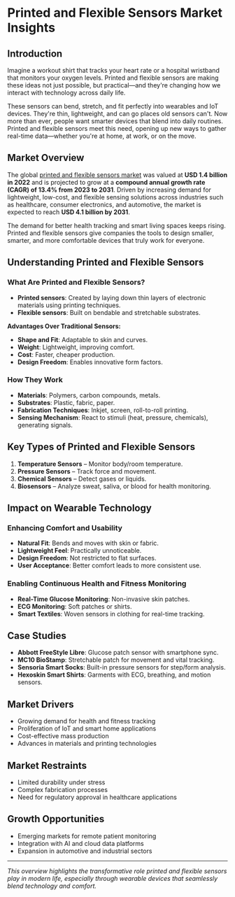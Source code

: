 
# Printed and Flexible Sensors Market Insights

## Introduction

Imagine a workout shirt that tracks your heart rate or a hospital wristband that monitors your oxygen levels. Printed and flexible sensors are making these ideas not just possible, but practical—and they're changing how we interact with technology across daily life.

These sensors can bend, stretch, and fit perfectly into wearables and IoT devices. They're thin, lightweight, and can go places old sensors can't. Now more than ever, people want smarter devices that blend into daily routines. Printed and flexible sensors meet this need, opening up new ways to gather real-time data—whether you're at home, at work, or on the move.

## Market Overview

The global [printed and flexible sensors market](https://www.transparencymarketresearch.com/printed-and-flexible-sensors-market.html) was valued at **USD 1.4 billion in 2022** and is projected to grow at a **compound annual growth rate (CAGR) of 13.4% from 2023 to 2031**. Driven by increasing demand for lightweight, low-cost, and flexible sensing solutions across industries such as healthcare, consumer electronics, and automotive, the market is expected to reach **USD 4.1 billion by 2031**.

The demand for better health tracking and smart living spaces keeps rising. Printed and flexible sensors give companies the tools to design smaller, smarter, and more comfortable devices that truly work for everyone.

## Understanding Printed and Flexible Sensors

### What Are Printed and Flexible Sensors?

- **Printed sensors**: Created by laying down thin layers of electronic materials using printing techniques.
- **Flexible sensors**: Built on bendable and stretchable substrates.

**Advantages Over Traditional Sensors:**
- **Shape and Fit**: Adaptable to skin and curves.
- **Weight**: Lightweight, improving comfort.
- **Cost**: Faster, cheaper production.
- **Design Freedom**: Enables innovative form factors.

### How They Work

- **Materials**: Polymers, carbon compounds, metals.
- **Substrates**: Plastic, fabric, paper.
- **Fabrication Techniques**: Inkjet, screen, roll-to-roll printing.
- **Sensing Mechanism**: React to stimuli (heat, pressure, chemicals), generating signals.

## Key Types of Printed and Flexible Sensors

1. **Temperature Sensors** – Monitor body/room temperature.
2. **Pressure Sensors** – Track force and movement.
3. **Chemical Sensors** – Detect gases or liquids.
4. **Biosensors** – Analyze sweat, saliva, or blood for health monitoring.

## Impact on Wearable Technology

### Enhancing Comfort and Usability

- **Natural Fit**: Bends and moves with skin or fabric.
- **Lightweight Feel**: Practically unnoticeable.
- **Design Freedom**: Not restricted to flat surfaces.
- **User Acceptance**: Better comfort leads to more consistent use.

### Enabling Continuous Health and Fitness Monitoring

- **Real-Time Glucose Monitoring**: Non-invasive skin patches.
- **ECG Monitoring**: Soft patches or shirts.
- **Smart Textiles**: Woven sensors in clothing for real-time tracking.

## Case Studies

- **Abbott FreeStyle Libre**: Glucose patch sensor with smartphone sync.
- **MC10 BioStamp**: Stretchable patch for movement and vital tracking.
- **Sensoria Smart Socks**: Built-in pressure sensors for step/form analysis.
- **Hexoskin Smart Shirts**: Garments with ECG, breathing, and motion sensors.

## Market Drivers

- Growing demand for health and fitness tracking
- Proliferation of IoT and smart home applications
- Cost-effective mass production
- Advances in materials and printing technologies

## Market Restraints

- Limited durability under stress
- Complex fabrication processes
- Need for regulatory approval in healthcare applications

## Growth Opportunities

- Emerging markets for remote patient monitoring
- Integration with AI and cloud data platforms
- Expansion in automotive and industrial sectors

---

*This overview highlights the transformative role printed and flexible sensors play in modern life, especially through wearable devices that seamlessly blend technology and comfort.*
